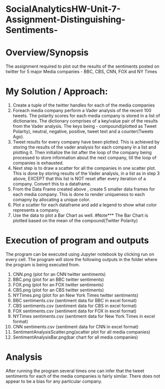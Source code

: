 # SocialAnalyticsHW-Unit-7-Assignment-Distinguishing-Sentiments-

# Overview/Synopsis
The assignment required to plot out the results of the sentiments posted on twitter for 5 major Media companies -
BBC, CBS, CNN, FOX and NY Times

# My Solution / Approach:
1. Create a tuple of the twitter handles for each of the media companies
2. Foreach media company perform a Vader analysis of the recent 100 tweets.
  The polarity scores for each media company is stored in a list of dictionaries. The dictionary comprises of a key/value
  pair of the results from the Vader analysis. The keys being - compound(plotted as Tweet Polarity), neutral, negative, positive, 
  tweet text and a counter(Tweets Ago). 
3. Tweet results for every company have been plotted. This is achieved by storing the results of the vader analysis for each company
  in a list and plotting it. Then initialize the list after the loop of the company being processed 
  to store information about the next company, till the loop of companies is exhausted.
4. Next step is to draw a scatter for all the companies in one scatter plot. This is done by storing results of the Vader analysis, 
  in a list as in step 3 above, EXCEPT that this list is NOT reset after every iteration of a company. Convert this to a dataframe.
5. From the Data Frame created above , create 5 smaller data frames for each media company. This is done to render uniqueness to 
  each comapny by allocating a unique color.
6. Plot a scatter for each dataframe and add a legend to show what color represents a company.
7. Use the data to plot a Bar Chart as well. 
#Note*** The Bar Chart is plotted based on the mean of the compound(Twitter Polarity)

# Execution of program and outputs
The program can be executed using Jupyter notebook by clicking run on every cell. The program will store the following 
outputs in the folder where the program is being executed from.

  1. CNN.png (plot for an CNN twitter sentiments)
  2. BBC.png (plot for an BBC twitter sentiments)
  3. FOX.png (plot for an FOX twitter sentiments)
  4. CBS.png (plot for an CBS twitter sentiments)
  5. NYTimes.png (plot for an New York Times twitter sentiments)
  6. BBC sentiments.csv (sentiment data for BBC in excel format)
  7. CBS sentiments.csv (sentiment data for CBS in excel format)
  8. FOX sentiments.csv (sentiment data for FOX in excel format)
  9. NYTimes sentiments.csv (sentiment data for New York Times in excel format)
  10. CNN sentiments.csv (sentiment data for CNN in excel format)
  11. SentimentAnalysisScatter.png(scatter plot for all media companies)
  12. SentimentAnalysisBar.png(bar chart for all media companies)
  
# Analysis
  After running the program several times one can infer that the tweet sentiments for each of the media companies is fairly similar. 
  There does not appear to be a bias for any particular company. 

